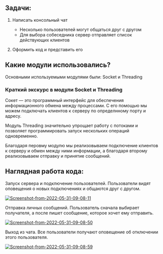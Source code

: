 ## Задачи:

1) Написать консольный чат
	  * Несколько пользователей могут общаться друг с другом
	  * Для выбора собеседника сервер отправляет список действующих клиентов
		
2) Оформить код и представить его

## Какие модули использовались?

Основными используемыми модулями были: Socket и Threading

### Краткий экскурс в модули Socket и Threading
        
Сокет — это программный интерфейс для обеспечения информационного обмена между процессами. С его помощью мы можем подключать клиентов к серверу по определнному порту и адресу.

Модуль Threading значительно упрощает работу с потоками и позволяет программировать запуск нескольких операций одновременно.

Благодаря перовму модулю мы реализовываем подключение клиентов к серверу и обмен между ними информации, а благодаря второму реализовываем отправку и принятие сообщений.

## Наглядная работа кода:

Запуск сервера и подключение пользователей.
Пользователи видят оповещения о новых подключениях и общаются друг с другом.

<a href="https://ibb.co/g4Zp0Wx"><img src="https://i.ibb.co/Z2zPQg0/Screenshot-from-2022-05-31-09-08-11.png" alt="Screenshot-from-2022-05-31-09-08-11" border="0"></a>

Отправка личных сообщений.
Пользователь сначала выбирает получателя, а после пишет сообщение, которое хочет ему отправить.

<a href="https://ibb.co/F3TD86r"><img src="https://i.ibb.co/bm9KN10/Screenshot-from-2022-05-31-09-08-50.png" alt="Screenshot-from-2022-05-31-09-08-50" border="0"></a>

Выход из чата.
Все пользователи получают оповещение об отключении этого пользователя.

<a href="https://ibb.co/CBr12FG"><img src="https://i.ibb.co/MnX26L0/Screenshot-from-2022-05-31-09-08-59.png" alt="Screenshot-from-2022-05-31-09-08-59" border="0"></a>
